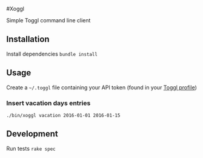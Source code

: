 #Xoggl

Simple Toggl command line client

## Installation
Install dependencies
`bundle install`

## Usage
Create a `~/.toggl` file containing your API token (found in your [Toggl profile](https://toggl.com/app/profile))

### Insert vacation days entries
`./bin/xoggl vacation 2016-01-01 2016-01-15`

## Development
Run tests
`rake spec`
